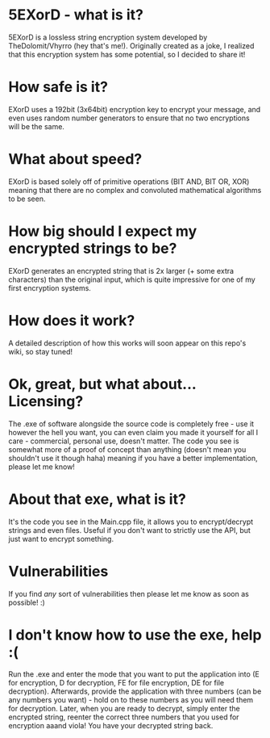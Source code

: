 # 5EXorD - what is it?
5EXorD is a lossless string encryption system developed by TheDolomit/Vhyrro (hey that's me!).
Originally created as a joke, I realized that this encryption system has some potential, so I decided to share it!
# How safe is it?
EXorD uses a 192bit (3x64bit) encryption key to encrypt your message, and even uses random number generators to ensure that no two encryptions will be the same.
# What about speed?
EXorD is based solely off of primitive operations (BIT AND, BIT OR, XOR) meaning that there are no complex and convoluted mathematical algorithms to be seen.
# How big should I expect my encrypted strings to be?
EXorD generates an encrypted string that is 2x larger (+ some extra characters) than the original input, which is quite impressive for one of my first encryption systems.
# How does it work?
A detailed description of how this works will soon appear on this repo's wiki, so stay tuned!
# Ok, great, but what about... Licensing?
The .exe of software alongside the source code is completely free - use it however the hell you want, you can even claim you made it yourself for all I care - commercial, personal use, doesn't matter. The code you see is somewhat more of a proof of concept than anything (doesn't mean you shouldn't use it though haha) meaning if you have a better implementation, please let me know!
# About that exe, what is it?
It's the code you see in the Main.cpp file, it allows you to encrypt/decrypt strings and even files. Useful if you don't want to strictly use the API, but just want to encrypt something.
# Vulnerabilities
If you find *any* sort of vulnerabilities then please let me know as soon as possible! :)
# I don't know how to use the exe, help :(
Run the .exe and enter the mode that you want to put the application into (E for encryption, D for decryption, FE for file encryption, DE for file decryption). Afterwards, provide the application with three numbers (can be any numbers you want) - hold on to these numbers as you will need them for decryption. Later, when you are ready to decrypt, simply enter the encrypted string, reenter the correct three numbers that you used for encryption aaand viola! You have your decrypted string back.